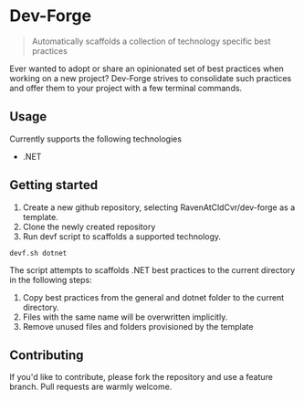 # Dev-Forge
> Automatically scaffolds a collection of technology specific best practices

Ever wanted to adopt or share an opinionated set of best practices when working on a new project?
Dev-Forge strives to consolidate such practices and offer them to your project with a few terminal commands.

## Usage
Currently supports the following technologies
* .NET

## Getting started
1. Create a new github repository, selecting RavenAtCldCvr/dev-forge as a template.
2. Clone the newly created repository
3. Run devf script to scaffolds a supported technology.

```shell
devf.sh dotnet
```

The script attempts to scaffolds .NET best practices to the current directory in the following steps:
1. Copy best practices from the general and dotnet folder to the current directory.
1. Files with the same name will be overwritten implicitly.
1. Remove unused files and folders provisioned by the template

## Contributing

If you'd like to contribute, please fork the repository and use a feature
branch. Pull requests are warmly welcome.